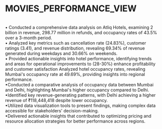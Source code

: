 # MOVIES_PERFORMANCE_VIEW
<br>
• Conducted a comprehensive data analysis on Atliq Hotels, examining 2 billion in revenue, 298.77 million in refunds, and occupancy rates of 43.5% over a 3-month period.
<br>
• Analyzed key metrics such as cancellation rate (24.83%), customer ratings (3.41), and revenue distribution, revealing 69.34% of revenue generated during weekdays and 30.66% on weekends.
<br>
• Provided actionable insights into hotel performance, identifying trends and areas for operational improvements to (28-30%) enhance profitability and customer satisfaction
Analyzed hotel occupancy rates, revealing Mumbai's occupancy rate at 49.69%, providing insights into regional performance.
<br>
•Conducted a comparative analysis of occupancy data between Mumbai and Delhi, highlighting Mumbai's higher occupancy compared to Delhi.
<br>
•Identified key revenue-generating patterns, with Delhi achieving a higher revenue of ₹118,448,418 despite lower occupancy.
<br>
•Utilized data visualization tools to present findings, making complex data accessible for stakeholders' decision-making.
<br>
•Delivered actionable insights that contributed to optimizing pricing and resource allocation strategies for better performance across regions.<br>
